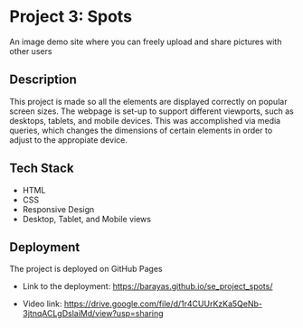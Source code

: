# Project 3: Spots

An image demo site where you can freely upload and share pictures with other users

## Description

This project is made so all the elements are displayed correctly on popular screen sizes. The webpage is set-up to support different viewports, such as desktops, tablets, and mobile devices. This was accomplished via media queries, which changes the dimensions of certain elements in order to adjust to the appropiate device.

## Tech Stack

- HTML
- CSS
- Responsive Design
- Desktop, Tablet, and Mobile views

## Deployment

The project is deployed on GitHub Pages

- Link to the deployment: https://barayas.github.io/se_project_spots/

- Video link: https://drive.google.com/file/d/1r4CUUrKzKa5QeNb-3jtnqACLgDslaiMd/view?usp=sharing
